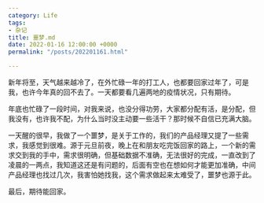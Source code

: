 ```yaml
---
category: Life
tags:
- 杂记
title: 噩梦.md
date: 2022-01-16 12:00:00 +0000
permalink: "/posts/202201161.html"

---
```

新年将至，天气越来越冷了，在外忙碌一年的打工人，也都要回家过年了，可是我，也许今年真的回不去了。一天都要看几遍两地的疫情状况，只有期待。

年底也忙碌了一段时间，对我来说，也没分得功劳，大家都分配有活，是分配，但我没有，也许我不配，为什么当时没主动要一些活干？那时候不自信已充满大脑。

一天醒的很早，我做了一个噩梦，是关于工作的，我们的产品经理又提了一些需求，我感觉到很难。源于元旦前夜，晚上在和朋友吃完饭回家的路上，一个新的需求交到我的手中，需求很明确，但基础数据不准确，无法很好的完成，一直改到了凌晨的一两点，我知道这还是有问题的，后面有空也在想如何才能更加准确，中间产品经理也找过几次，我害怕她找我，这个需求做起来太难受了，噩梦也源于此。

最后，期待能回家。

